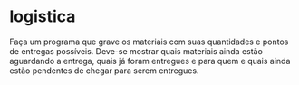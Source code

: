 # logistica
Faça um programa que grave os materiais com suas quantidades e pontos de entregas possíveis. Deve-se mostrar quais materiais ainda estão aguardando a entrega, quais já foram entregues e para quem e quais ainda estão pendentes de chegar para serem entregues.
